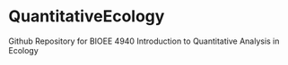 # QuantitativeEcology
Github Repository for BIOEE 4940 Introduction to Quantitative Analysis in Ecology
